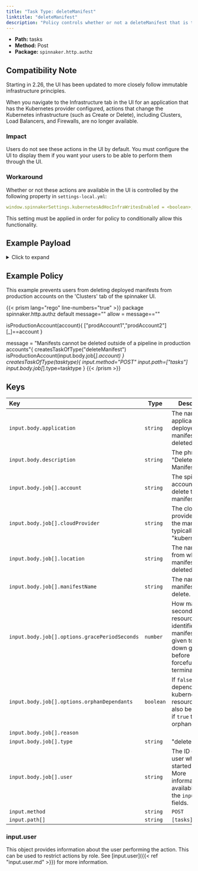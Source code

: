 ```yaml
---
title: "Task Type: deleteManifest"
linktitle: "deleteManifest"
description: "Policy controls whether or not a deleteManifest that is triggered from outside a spinnaker pipeline (e.g. from the 'Clusters' tab of an application) can run."
---
```


- **Path:** tasks
- **Method:** Post
- **Package:** `spinnaker.http.authz`

## Compatibility Note

Starting in 2.26, the UI has been updated to more closely follow immutable infrastructure principles.

When you navigate to the Infrastructure tab in the UI for an application that has the Kubernetes provider configured, actions that change the Kubernetes infrastructure (such as Create or Delete), including Clusters, Load Balancers, and Firewalls, are no longer available.

### Impact

Users do not see these actions in the UI by default. You must configure the UI to display them if you want your users to be able to perform them through the UI.

### Workaround

Whether or not these actions are available in the UI is controlled by the following property in `settings-local.yml`:

```yml
window.spinnakerSettings.kubernetesAdHocInfraWritesEnabled = <boolean>;
```

This setting must be applied in order for policy to conditionally allow this functionality.

## Example Payload

<details><summary>Click to expand</summary>

```json
{
  "input": {
    "body": {
      "application": "hostname",
      "description": "Delete manifest",
      "job": [
        {
          "account": "spinnaker",
          "cloudProvider": "kubernetes",
          "location": "staging",
          "manifestName": "deployment hostname",
          "options": {
            "gracePeriodSeconds": 5,
            "orphanDependants": false
          },
          "reason": null,
          "type": "deleteManifest",
          "user": "myUserName"
        }
      ]
    },
    "method": "POST",
    "path": [
      "tasks"
    ],
    "user": {
      "isAdmin": false,
      "roles": [],
      "username": "myUserName"
    }
  }
}
```
</details>

## Example Policy

This example prevents users from deleting deployed manifests from production accounts on the 'Clusters' tab of the spinnaker UI.

{{< prism lang="rego" line-numbers="true" >}}
package spinnaker.http.authz
default message=""
allow = message==""

isProductionAccount(account){
	["prodAccount1","prodAccount2"][_]==account
}

message = "Manifests cannot be deleted outside of a pipeline in production accounts"{
      createsTaskOfType("deleteManifest")
      isProductionAccount(input.body.job[_].account)
}
createsTaskOfType(tasktype){
    input.method="POST"
    input.path=["tasks"]
    input.body.job[_].type=tasktype
}
{{< /prism >}}

## Keys

| Key                                           | Type      | Description                                                                                                                   |
| :-------------------------------------------- | --------- | ----------------------------------------------------------------------------------------------------------------------------- |
| `input.body.application`                      | `string`  | The name of the application that deployed the manifest being deleted.                                                         |
| `input.body.description`                      | `string`  | The phrase "Delete Manifest".                                                                                                 |
| `input.body.job[].account`                    | `string`  | The spinnaker account that will delete the manifest.                                                                          |
| `input.body.job[].cloudProvider`              | `string`  | The cloud provider running the manifest, typically "kubernetes".                                                              |
| `input.body.job[].location`                   | `string`  | The namespace from which the manifest is deleted.                                                                             |
| `input.body.job[].manifestName`               | `string`  | The name of the manifest to delete.                                                                                           |
| `input.body.job[].options.gracePeriodSeconds` | `number`  | How many seconds the resource identified by the manifest is given to shut down gracefully before being forcefully terminated. |
| `input.body.job[].options.orphanDependants`   | `boolean` | If `false` dependant kubernetes resources will also be deleted, if `true` they are orphaned.                                  |
| `input.body.job[].reason`                     |           |                                                                                                                               |
| `input.body.job[].type`                       | `string`  | "deleteManifest"                                                                                                              |
| `input.body.job[].user`                       | `string`  | The ID of the user who started the job. More information is available under the `input.user` fields.                          |
| `input.method`                                | `string`  | `POST`                                                                                                                        |
| `input.path[]`                                | `string`  | `[tasks]`                                                                                                                     |

### input.user

This object provides information about the user performing the action. This can be used to restrict actions by role. See [input.user]({{< ref "input.user.md" >}}) for more information.
